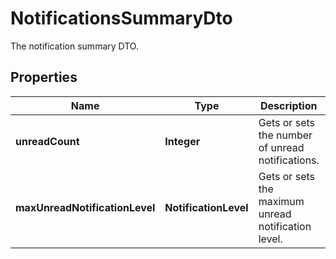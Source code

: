 

# NotificationsSummaryDto

The notification summary DTO.

## Properties

| Name | Type | Description | Notes |
|------------ | ------------- | ------------- | -------------|
|**unreadCount** | **Integer** | Gets or sets the number of unread notifications. |  [optional] |
|**maxUnreadNotificationLevel** | **NotificationLevel** | Gets or sets the maximum unread notification level. |  [optional] |



